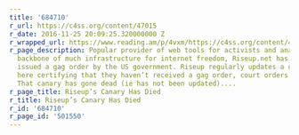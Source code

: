 ```yaml
---
title: '684710'
r_url: https://c4ss.org/content/47015
r_date: 2016-11-25 20:09:25.320000000 Z
r_wrapped_url: https://www.reading.am/p/4vxm/https://c4ss.org/content/47015
r_page_description: Popular provider of web tools for activists and anarchists and
  backbone of much infrastructure for internet freedom, Riseup.net has almost certainly been
  issued a gag order by the US government. Riseup regularly updates a canary located
  here certifying that they haven’t received a gag order, court orders or the like.
  That canary has gone dead (ie has not been updated)....
r_page_title: Riseup’s Canary Has Died
r_title: Riseup’s Canary Has Died
r_id: '684710'
r_page_id: '501550'
---
```


